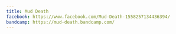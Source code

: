 ```yaml
---
title: Mud Death
facebook: https://www.facebook.com/Mud-Death-1558257134436394/
bandcamp: https://mud-death.bandcamp.com/
---
```

